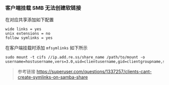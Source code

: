 ### 客户端挂载 SMB 无法创建软链接

在对应共享添加如下配置 
```
wide links = yes
unix extensions = no
follow symlinks = yes
```

在客户端挂载时添加 `mfsymlinks`
如下所示
```shell
sudo mount -t cifs //ip.add.re.ss/share_name /path/to/mount -o username=hostusername,vers=3.0,uid=clientusername,gid=clientgroupname,soft,rsize=8192,wsize=8192,mfsymlinks
```

> 参考链接 https://superuser.com/questions/1337257/clients-cant-create-symlinks-on-samba-share

